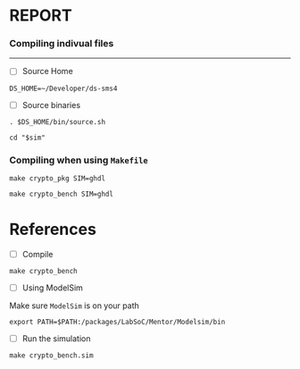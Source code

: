 # REPORT


### Compiling indivual files

---

- [ ] Source Home

```
DS_HOME=~/Developer/ds-sms4
```

- [ ] Source binaries

```
. $DS_HOME/bin/source.sh
```

```
cd "$sim"
```



### Compiling when using `Makefile`



```
make crypto_pkg SIM=ghdl
```

```
make crypto_bench SIM=ghdl
```


# References

- [ ] Compile

```
make crypto_bench
```

- [ ] Using ModelSim

Make sure `ModelSim` is on your path

```
export PATH=$PATH:/packages/LabSoC/Mentor/Modelsim/bin
```

- [ ] Run the simulation

```
make crypto_bench.sim
```

